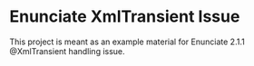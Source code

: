 # Enunciate XmlTransient Issue

This project is meant as an example material for Enunciate 2.1.1 @XmlTransient handling issue.
